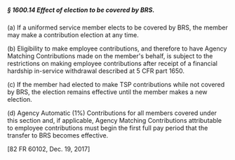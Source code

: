 ##### § 1600.14 Effect of election to be covered by BRS. #####

(a) If a uniformed service member elects to be covered by BRS, the member may make a contribution election at any time.

(b) Eligibility to make employee contributions, and therefore to have Agency Matching Contributions made on the member's behalf, is subject to the restrictions on making employee contributions after receipt of a financial hardship in-service withdrawal described at 5 CFR part 1650.

(c) If the member had elected to make TSP contributions while not covered by BRS, the election remains effective until the member makes a new election.

(d) Agency Automatic (1%) Contributions for all members covered under this section and, if applicable, Agency Matching Contributions attributable to employee contributions must begin the first full pay period that the transfer to BRS becomes effective.

[82 FR 60102, Dec. 19, 2017]